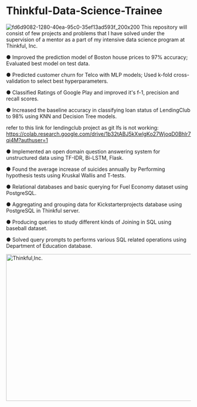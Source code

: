 # Thinkful-Data-Science-Trainee
![fd6d9082-1280-40ea-95c0-35ef13ad593f_200x200](https://user-images.githubusercontent.com/55968160/83739551-981ad300-a60a-11ea-82ec-b9af5956e426.png)
This repository will consist of few projects and problems that I have solved under the supervision of a mentor as a part of my intensive data science program at Thinkful, Inc.

●	Improved the prediction model of Boston house prices to 97% accuracy; Evaluated best model on test data.

●	Predicted customer churn for Telco with MLP models; Used k-fold cross-validation to select best hyperparameters.

●	Classified Ratings of Google Play and improved it's f-1, precision and recall scores.

●	Increased the baseline accuracy in classifying loan status of LendingClub to 98% using KNN and Decision Tree models. 

refer to this link for lendingclub project as git lfs is not working: https://colab.research.google.com/drive/1b32tABJ5kXwlgKo27WjoqD0Bhlr7qi4M?authuser=1

●	Implemented an open domain question answering system for unstructured data using TF-IDR, Bi-LSTM, Flask.

●	Found the average increase of suicides annually by Performing hypothesis tests using Kruskal Wallis and T-tests.

● Relational databases and basic querying for Fuel Economy dataset using PostgreSQL.

● Aggregating and grouping data for Kickstarterprojects database using PostgreSQL in Thinkful server.

● Producing queries to study different kinds of Joining in SQL using baseball dataset.

● Solved query prompts to performs various SQL related operations using Department of Education database. 

<img src="https://user-images.githubusercontent.com/55968160/81120965-97473200-8ee2-11ea-936e-f1142ee00ae0.png" alt="Thinkful,Inc." width="1000" height="400">
